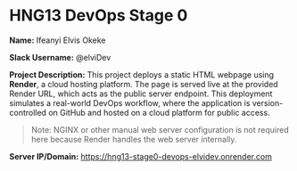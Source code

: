 # HNG13 DevOps Stage 0
**Name:** Ifeanyi Elvis Okeke 

**Slack Username:** @elviDev  

**Project Description:** This project deploys a static HTML webpage using **Render**, a cloud hosting platform. The page is served live at the provided Render URL, which acts as the public server endpoint. This deployment simulates a real-world DevOps workflow, where the application is version-controlled on GitHub and hosted on a cloud platform for public access.   
> Note: NGINX or other manual web server configuration is not required here because Render handles the web server internally.

**Server IP/Domain:** https://hng13-stage0-devops-elvidev.onrender.com
